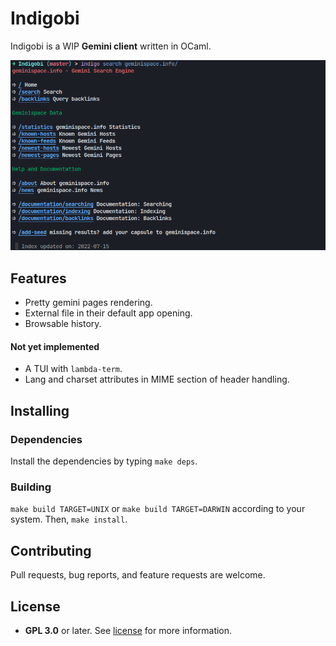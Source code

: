 # Indigobi

Indigobi is a WIP **Gemini client** written in OCaml.

<p align="center">
  <img src="assets/demo.png" alt="Demo">
</p>

## Features

- Pretty gemini pages rendering.
- External file in their default app opening.
- Browsable history.

#### Not yet implemented

- A TUI with `lambda-term`.
- Lang and charset attributes in MIME section of header handling.

## Installing

### Dependencies

Install the dependencies by typing `make deps`.

### Building

`make build TARGET=UNIX` or `make build TARGET=DARWIN` according to your system.
Then, `make install`.

## Contributing

Pull requests, bug reports, and feature requests are welcome.

## License

- **GPL 3.0** or later. See [license](LICENSE) for more information.
